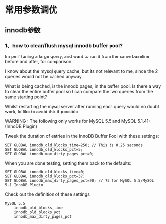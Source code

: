 # 常用参数调优

## innodb参数

### 1、how to clear/flush mysql innodb buffer pool?
Im perf tuning a large query, and want to run it from the same baseline before and after, for comparison.

I know about the mysql query cache, but its not relevant to me, since the 2 queries would not be cached anyway.

What is being cached, is the innodb pages, in the buffer pool. Is there a way to clear the entire buffer pool so I can compare the two queries from the same starting point?

Whilst restarting the mysql server after running each query would no doubt work, Id like to avoid this if possible

WARNING : The following only works for MySQL 5.5 and MySQL 5.1.41+ (InnoDB Plugin)

Tweek the duration of entries in the InnoDB Buffer Pool with these settings:

	SET GLOBAL innodb_old_blocks_time=250; // This is 0.25 seconds
	SET GLOBAL innodb_old_blocks_pct=5;
	SET GLOBAL innodb_max_dirty_pages_pct=0;

When you are done testing, setting them back to the defaults:

	SET GLOBAL innodb_old_blocks_time=0;
	SET GLOBAL innodb_old_blocks_pct=37;
	SET GLOBAL innodb_max_dirty_pages_pct=90; // 75 for MySQL 5.5/MySQL 5.1 InnoDB Plugin

Check out the definition of these settings

    MySQL 5.5
        innodb_old_blocks_time
        innodb_old_blocks_pct
        innodb_max_dirty_pages_pct

